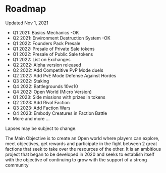 # Roadmap

Updated Nov 1, 2021

* Q1 2021: Basics Mechanics -OK
* Q2 2021: Environment Destruction System -OK
* Q1 2022: Founders Pack Presale
* Q1 2022: Presale of Private Sale tokens
* Q1 2022: Presale of Public Sale tokens
* Q1 2022: List on Exchanges
* Q2 2022: Alpha version released
* Q2 2022: Add Competitive PvP Mode duels
* Q2 2022: Add PvE Mode Defense Against Hordes
* Q3 2022: Staking
* Q4 2022: Battlegrounds 10vs10
* Q4 2022: Open World (Micro Version)
* Q1 2023: Side missions with prizes in tokens
* Q2 2023: Add Rival Faction
* Q3 2023: Add Faction Wars
* Q4 2023: Embody Creatures in Faction Battle
* More and more ...

Lapses may be subject to change.

The Main Objective is to create an Open world where players can explore, meet objectives, get rewards and participate in the fight between 2 great factions that seek to take over the resources of the other. It is an ambitious project that began to be developed in 2020 and seeks to establish itself with the objective of continuing to grow with the support of a strong community
